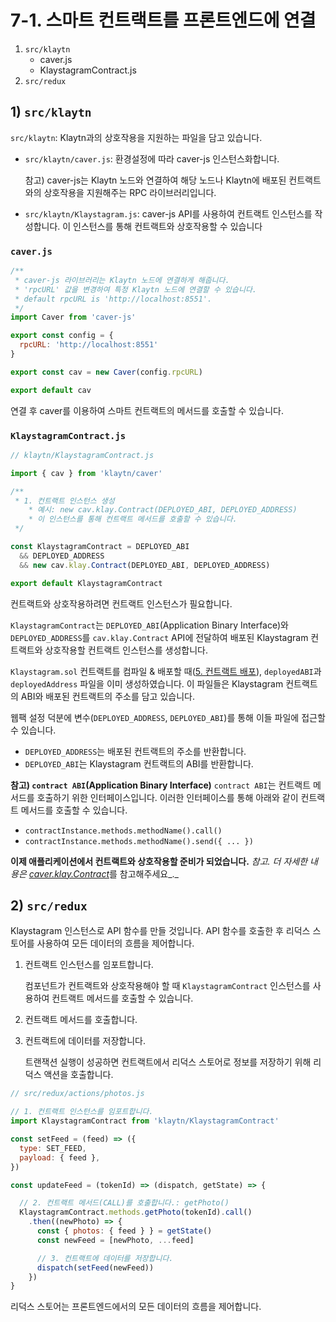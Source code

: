 # 7-1. 스마트 컨트랙트를 프론트엔드에 연결 <a id="7-1-connect-contract-to-frontend"></a>

1. `src/klaytn`
   * caver.js
   * KlaystagramContract.js
2. `src/redux`

## 1\) `src/klaytn` <a id="1-src-klaytn"></a>

`src/klaytn`: Klaytn과의 상호작용을 지원하는 파일을 담고 있습니다.

* `src/klaytn/caver.js`: 환경설정에 따라 caver-js 인스턴스화합니다.

  참고\) caver-js는 Klaytn 노드와 연결하여 해당 노드나 Klaytn에 배포된 컨트랙트와의 상호작용을 지원해주는 RPC 라이브러리입니다.

* `src/klaytn/Klaystagram.js`: caver-js API를 사용하여 컨트랙트 인스턴스를 작성합니다. 이 인스턴스를 통해 컨트랙트와 상호작용할 수 있습니다

### `caver.js` <a id="caver-js"></a>

```javascript
/**
 * caver-js 라이브러리는 Klaytn 노드에 연결하게 해줍니다.
 * 'rpcURL' 값을 변경하여 특정 Klaytn 노드에 연결할 수 있습니다.
 * default rpcURL is 'http://localhost:8551'.
 */
import Caver from 'caver-js'

export const config = {
  rpcURL: 'http://localhost:8551'
}

export const cav = new Caver(config.rpcURL)

export default cav
```

연결 후 caver를 이용하여 스마트 컨트랙트의 메서드를 호출할 수 있습니다.

### `KlaystagramContract.js` <a id="klaystagramcontract-js"></a>

```javascript
// klaytn/KlaystagramContract.js

import { cav } from 'klaytn/caver'

/**
 * 1. 컨트랙트 인스턴스 생성
    * 예시: new cav.klay.Contract(DEPLOYED_ABI, DEPLOYED_ADDRESS)
    * 이 인스턴스를 통해 컨트랙트 메서드를 호출할 수 있습니다.
 */

const KlaystagramContract = DEPLOYED_ABI
  && DEPLOYED_ADDRESS
  && new cav.klay.Contract(DEPLOYED_ABI, DEPLOYED_ADDRESS)

export default KlaystagramContract
```

컨트랙트와 상호작용하려면 컨트랙트 인스턴스가 필요합니다.

`KlaystagramContract`는 `DEPLOYED_ABI`\(Application Binary Interface\)와 `DEPLOYED_ADDRESS`를 `cav.klay.Contract` API에 전달하여 배포된 Klaystagram 컨트랙트와 상호작용할 컨트랙트 인스턴스를 생성합니다.

`Klaystagram.sol` 컨트랙트를 컴파일 & 배포할 때\([5. 컨트랙트 배포](../5.-deploy-contract.md)\), `deployedABI`과 `deployedAddress` 파일을 이미 생성하였습니다. 이 파일들은 Klaystagram 컨트랙트의 ABI와 배포된 컨트랙트의 주소를 담고 있습니다.

웹팩 설정 덕분에 변수\(`DEPLOYED_ADDRESS`, `DEPLOYED_ABI`\)를 통해 이들 파일에 접근할 수 있습니다.

* `DEPLOYED_ADDRESS`는 배포된 컨트랙트의 주소를 반환합니다.
* `DEPLOYED_ABI`는 Klaystagram 컨트랙트의 ABI를 반환합니다.

**참고\) `contract ABI`\(Application Binary Interface\)** `contract ABI`는 컨트랙트 메서드를 호출하기 위한 인터페이스입니다. 이러한 인터페이스를 통해 아래와 같이 컨트랙트 메서드를 호출할 수 있습니다.

* `contractInstance.methods.methodName().call()`
* `contractInstance.methods.methodName().send({ ... })`

**이제 애플리케이션에서 컨트랙트와 상호작용할 준비가 되었습니다.** _참고. 더 자세한 내용은_ [_caver.klay.Contract_](../../../sdk/caver-js/v1.4.1/api-references/caver.klay.Contract.md)를 참고해주세요_._

## 2\) `src/redux` <a id="2-src-redux"></a>

Klaystagram 인스턴스로 API 함수를 만들 것입니다. API 함수를 호출한 후 리덕스 스토어를 사용하여 모든 데이터의 흐름을 제어합니다.

1. 컨트랙트 인스턴스를 임포트합니다.

   컴포넌트가 컨트랙트와 상호작용해야 할 때 `KlaystagramContract` 인스턴스를 사용하여 컨트랙트 메서드를 호출할 수 있습니다.

2. 컨트랙트 메서드를 호출합니다.
3. 컨트랙트에 데이터를 저장합니다.

   트랜잭션 실행이 성공하면 컨트랙트에서 리덕스 스토어로 정보를 저장하기 위해 리덕스 액션을 호출합니다.

```javascript
// src/redux/actions/photos.js

// 1. 컨트랙트 인스턴스를 임포트합니다.
import KlaystagramContract from 'klaytn/KlaystagramContract'

const setFeed = (feed) => ({
  type: SET_FEED,
  payload: { feed },
})

const updateFeed = (tokenId) => (dispatch, getState) => {

  // 2. 컨트랙트 메서드(CALL)를 호출합니다.: getPhoto()
  KlaystagramContract.methods.getPhoto(tokenId).call()
    .then((newPhoto) => {
      const { photos: { feed } } = getState()
      const newFeed = [newPhoto, ...feed]

      // 3. 컨트랙트에 데이터를 저장합니다.
      dispatch(setFeed(newFeed))
    })
}
```

리덕스 스토어는 프론트엔드에서의 모든 데이터의 흐름을 제어합니다.

